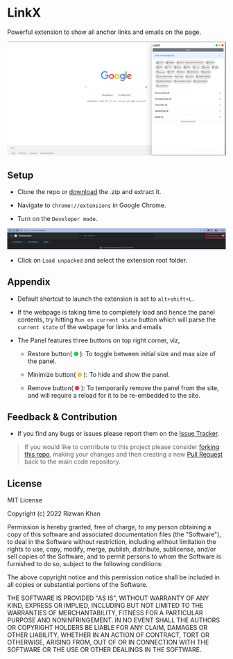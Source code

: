 # LinkX

Powerful extension to show all anchor links and emails on the page.

![LinkX](images/LinkX.png)

## Setup

- Clone the repo or [download](https://github.com/rizz-wan/LinkX/archive/refs/heads/master.zip) the .zip and extract it.

- Navigate to `chrome://extensions` in Google Chrome.

- Turn on the `Developer mode`.

![developer mode](images/dev.png)

- Click on `Load unpacked` and select the extension root folder.

## Appendix

- Default shortcut to launch the extension is set to `alt+shift+L`.

- If the webpage is taking time to completely load and hence the panel contents, try hitting `Run on current state` button which will parse the `current state` of the webpage for links and emails

- The Panel features three buttons on top right corner, viz,

  - Restore button( <img src="images/g.png" alt="drawing" width="10"/> ): To toggle between initial size and max size of the panel.

  - Minimize button( <img src="images/y.png" alt="drawing" width="10"/> ): To hide and show the panel.

  - Remove button( <img src="images/r.png" alt="drawing" width="10"/> ): To temporarily remove the panel from the site, and will require a reload for it to be re-embedded to the site.

## Feedback & Contribution

- If you find any bugs or issues please report them on the [Issue Tracker](https://github.com/rizz-wan/LinkX/issues).

> If you would like to contribute to this project please consider [forking this repo](https://github.com/rizz-wan/LinkX/fork), making your changes and then creating a new [Pull Request](https://github.com/rizz-wan/LinkX/pulls) back to the main code repository.

## License

MIT License

Copyright (c) 2022 Rizwan Khan

Permission is hereby granted, free of charge, to any person obtaining a copy
of this software and associated documentation files (the "Software"), to deal
in the Software without restriction, including without limitation the rights
to use, copy, modify, merge, publish, distribute, sublicense, and/or sell
copies of the Software, and to permit persons to whom the Software is
furnished to do so, subject to the following conditions:

The above copyright notice and this permission notice shall be included in all
copies or substantial portions of the Software.

THE SOFTWARE IS PROVIDED "AS IS", WITHOUT WARRANTY OF ANY KIND, EXPRESS OR
IMPLIED, INCLUDING BUT NOT LIMITED TO THE WARRANTIES OF MERCHANTABILITY,
FITNESS FOR A PARTICULAR PURPOSE AND NONINFRINGEMENT. IN NO EVENT SHALL THE
AUTHORS OR COPYRIGHT HOLDERS BE LIABLE FOR ANY CLAIM, DAMAGES OR OTHER
LIABILITY, WHETHER IN AN ACTION OF CONTRACT, TORT OR OTHERWISE, ARISING FROM,
OUT OF OR IN CONNECTION WITH THE SOFTWARE OR THE USE OR OTHER DEALINGS IN THE
SOFTWARE.
